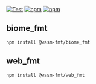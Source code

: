 [![Test](https://github.com/wasm-fmt/biome_fmt/actions/workflows/test.yml/badge.svg)](https://github.com/wasm-fmt/biome_fmt/actions/workflows/test.yml)
[![npm](https://img.shields.io/npm/v/@wasm-fmt/biome_fmt)](https://www.npmjs.com/package/@wasm-fmt/biome_fmt)
[![npm](https://img.shields.io/npm/v/@wasm-fmt/web_fmt)](https://www.npmjs.com/package/@wasm-fmt/web_fmt)

## biome_fmt
```bash
npm install @wasm-fmt/biome_fmt
```

## web_fmt
```bash
npm install @wasm-fmt/web_fmt
```
